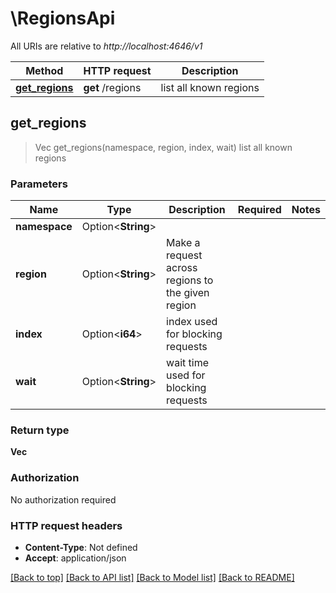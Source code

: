 # \RegionsApi

All URIs are relative to *http://localhost:4646/v1*

Method | HTTP request | Description
------------- | ------------- | -------------
[**get_regions**](RegionsApi.md#get_regions) | **get** /regions | list all known regions



## get_regions

> Vec<String> get_regions(namespace, region, index, wait)
list all known regions

### Parameters


Name | Type | Description  | Required | Notes
------------- | ------------- | ------------- | ------------- | -------------
**namespace** | Option<**String**> |  |  |
**region** | Option<**String**> | Make a request across regions to the given region |  |
**index** | Option<**i64**> | index used for blocking requests |  |
**wait** | Option<**String**> | wait time used for blocking requests |  |

### Return type

**Vec<String>**

### Authorization

No authorization required

### HTTP request headers

- **Content-Type**: Not defined
- **Accept**: application/json

[[Back to top]](#) [[Back to API list]](../README.md#documentation-for-api-endpoints) [[Back to Model list]](../README.md#documentation-for-models) [[Back to README]](../README.md)

